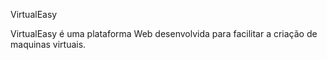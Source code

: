 VirtualEasy

VirtualEasy é uma plataforma Web desenvolvida para facilitar a criação de maquinas virtuais.
